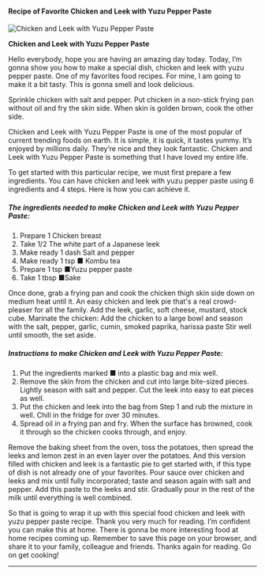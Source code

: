             

#### Recipe of Favorite Chicken and Leek with Yuzu Pepper Paste

![Chicken and Leek with Yuzu Pepper Paste](https://img-global.cpcdn.com/recipes/4588965387567104/751x532cq70/chicken-and-leek-with-yuzu-pepper-paste-recipe-main-photo.jpg)

**Chicken and Leek with Yuzu Pepper Paste**

Hello everybody, hope you are having an amazing day today. Today, I’m gonna show you how to make a special dish, chicken and leek with yuzu pepper paste. One of my favorites food recipes. For mine, I am going to make it a bit tasty. This is gonna smell and look delicious.

Sprinkle chicken with salt and pepper. Put chicken in a non-stick frying pan without oil and fry the skin side. When skin is golden brown, cook the other side.

Chicken and Leek with Yuzu Pepper Paste is one of the most popular of current trending foods on earth. It is simple, it is quick, it tastes yummy. It’s enjoyed by millions daily. They’re nice and they look fantastic. Chicken and Leek with Yuzu Pepper Paste is something that I have loved my entire life.

To get started with this particular recipe, we must first prepare a few ingredients. You can have chicken and leek with yuzu pepper paste using 6 ingredients and 4 steps. Here is how you can achieve it.

##### The ingredients needed to make Chicken and Leek with Yuzu Pepper Paste:

1.  Prepare 1 Chicken breast
2.  Take 1/2 The white part of a Japanese leek
3.  Make ready 1 dash Salt and pepper
4.  Make ready 1 tsp ■ Kombu tea
5.  Prepare 1 tsp ■Yuzu pepper paste
6.  Take 1 tbsp ■Sake

Once done, grab a frying pan and cook the chicken thigh skin side down on medium heat until it. An easy chicken and leek pie that's a real crowd-pleaser for all the family. Add the leek, garlic, soft cheese, mustard, stock cube. Marinate the chicken: Add the chicken to a large bowl and season with the salt, pepper, garlic, cumin, smoked paprika, harissa paste Stir well until smooth, the set aside.

##### Instructions to make Chicken and Leek with Yuzu Pepper Paste:

1.  Put the ingredients marked ■ into a plastic bag and mix well.
2.  Remove the skin from the chicken and cut into large bite-sized pieces. Lightly season with salt and pepper. Cut the leek into easy to eat pieces as well.
3.  Put the chicken and leek into the bag from Step 1 and rub the mixture in well. Chill in the fridge for over 30 minutes.
4.  Spread oil in a frying pan and fry. When the surface has browned, cook it through so the chicken cooks through, and enjoy.

Remove the baking sheet from the oven, toss the potatoes, then spread the leeks and lemon zest in an even layer over the potatoes. And this version filled with chicken and leek is a fantastic pie to get started with, if this type of dish is not already one of your favorites. Pour sauce over chicken and leeks and mix until fully incorporated; taste and season again with salt and pepper. Add this paste to the leeks and stir. Gradually pour in the rest of the milk until everything is well combined.

So that is going to wrap it up with this special food chicken and leek with yuzu pepper paste recipe. Thank you very much for reading. I’m confident you can make this at home. There is gonna be more interesting food at home recipes coming up. Remember to save this page on your browser, and share it to your family, colleague and friends. Thanks again for reading. Go on get cooking!

* * *